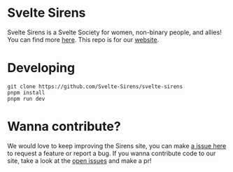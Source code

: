 # Svelte Sirens

Svelte Sirens is a Svelte Society for women, non-binary people, and allies! You can find more [here](https://sveltesirens.dev/about). This repo is for our [website](https://sveltesirens.dev/).

# Developing

```
git clone https://github.com/Svelte-Sirens/svelte-sirens
pnpm install
pnpm run dev
```

# Wanna contribute?

We would love to keep improving the Sirens site, you can make [a issue here](https://github.com/Svelte-Sirens/svelte-sirens/issues/new) to request a feature or report a bug. If you wanna contribute code to our site, take a look at the [open issues](https://github.com/Svelte-Sirens/svelte-sirens/issues?q=is%3Aissue+is%3Aopen+) and make a pr!
